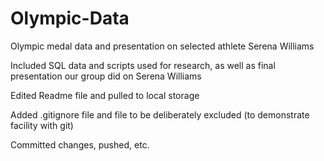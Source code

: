 # Olympic-Data
Olympic medal data and presentation on selected athlete Serena Williams

Included SQL data and scripts used for research, as well as final presentation our group did on Serena Williams

Edited Readme file and pulled to local storage

Added .gitignore file and file to be deliberately excluded (to demonstrate facility with git)

Committed changes, pushed, etc.
